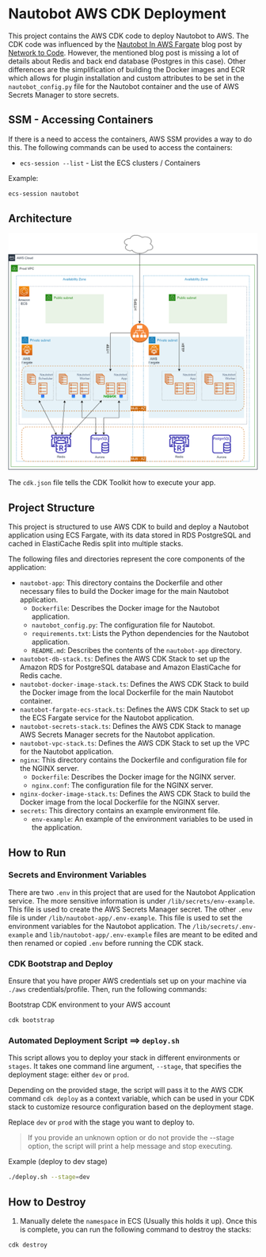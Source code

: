 # Nautobot AWS CDK Deployment

This project contains the AWS CDK code to deploy Nautobot to AWS. The CDK code was influenced by the [Nautobot In AWS Fargate](https://blog.networktocode.com/post/nautobot-in-aws-fargate/) blog post by [Network to Code](https://www.networktocode.com/). However, the mentioned blog post is missing a lot of details about Redis and back end database (Postgres in this case). Other differences are the simplification of building the Docker images and ECR which allows for plugin installation and custom attributes to be set in the `nautobot_config.py` file for the Nautobot container and the use of AWS Secrets Manager to store secrets.

## SSM - Accessing Containers

If there is a need to access the containers, AWS SSM provides a way to do this. The following commands can be used to access the containers:

- `ecs-session --list` - List the ECS clusters / Containers

Example:

```bash
ecs-session nautobot
```

## Architecture

![Nautobot Architechture](./images/architecture-diagram.png)

The `cdk.json` file tells the CDK Toolkit how to execute your app.

## Project Structure

This project is structured to use AWS CDK to build and deploy a Nautobot application using ECS Fargate, with its data stored in RDS PostgreSQL and cached in ElastiCache Redis split into multiple stacks.

The following files and directories represent the core components of the application:

- `nautobot-app`: This directory contains the Dockerfile and other necessary files to build the Docker image for the main Nautobot application.
  - `Dockerfile`: Describes the Docker image for the Nautobot application.
  - `nautobot_config.py`: The configuration file for Nautobot.
  - `requirements.txt`: Lists the Python dependencies for the Nautobot application.
  - `README.md`: Describes the contents of the `nautobot-app` directory.
- `nautobot-db-stack.ts`: Defines the AWS CDK Stack to set up the Amazon RDS for PostgreSQL database and Amazon ElastiCache for Redis cache.
- `nautobot-docker-image-stack.ts`: Defines the AWS CDK Stack to build the Docker image from the local Dockerfile for the main Nautobot container.
- `nautobot-fargate-ecs-stack.ts`: Defines the AWS CDK Stack to set up the ECS Fargate service for the Nautobot application.
- `nautobot-secrets-stack.ts`: Defines the AWS CDK Stack to manage AWS Secrets Manager secrets for the Nautobot application.
- `nautobot-vpc-stack.ts`: Defines the AWS CDK Stack to set up the VPC for the Nautobot application.
- `nginx`: This directory contains the Dockerfile and configuration file for the NGINX server.
  - `Dockerfile`: Describes the Docker image for the NGINX server.
  - `nginx.conf`: The configuration file for the NGINX server.
- `nginx-docker-image-stack.ts`: Defines the AWS CDK Stack to build the Docker image from the local Dockerfile for the NGINX server.
- `secrets`: This directory contains an example environment file.
  - `env-example`: An example of the environment variables to be used in the application.

## How to Run

### Secrets and Environment Variables

There are two `.env` in this project that are used for the Nautobot Application service. The more sensitive information is under `/lib/secrets/env-example`. This file is used to create the AWS Secrets Manager secret. The other `.env` file is under `/lib/nautobot-app/.env-example`. This file is used to set the environment variables for the Nautobot application.  The `/lib/secrets/.env-example`  and `lib/nautobot-app/.env-example` files are meant to be edited and then renamed or copied `.env` before running the CDK stack.

### CDK Bootstrap and Deploy

Ensure that you have proper AWS credentials set up on your machine via `./aws` credentials/profile. Then, run the following commands:

Bootstrap CDK environment to your AWS account

```bash
cdk bootstrap
```

### Automated Deployment Script ==> `deploy.sh`

This script allows you to deploy your stack in different environments or `stages`. It takes one command line argument, `--stage`, that specifies the deployment stage: either `dev` or `prod`.

Depending on the provided stage, the script will pass it to the AWS CDK command `cdk deploy` as a context variable, which can be used in your CDK stack to customize resource configuration based on the deployment stage.

Replace `dev` or `prod` with the stage you want to deploy to.

> If you provide an unknown option or do not provide the --stage option, the script will print a help message and stop executing.

Example (deploy to dev stage)

```bash
./deploy.sh --stage=dev
```

## How to Destroy

1. Manually delete the `namespace` in ECS (Usually this holds it up). Once this is complete, you can run the following command to destroy the stacks:

```bash
cdk destroy
```

